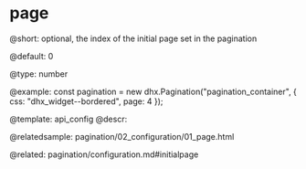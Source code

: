 page
=============

@short: 
optional, the index of the initial page set in the pagination


@default:
0


@type: number

@example: 
const pagination = new dhx.Pagination("pagination_container", {
    css: "dhx_widget--bordered",
    page: 4 
});


@template:	api_config
@descr: 


@relatedsample:
pagination/02_configuration/01_page.html

@related: pagination/configuration.md#initialpage
